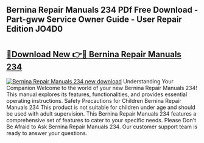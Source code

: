 ## Bernina Repair Manuals 234 PDf Free Download - Part-gww Service Owner Guide - User Repair Edition JO4D0

# <h2><a href="http://bc91566.oget.top/?id=Bernina+Repair+Manuals+234">🔗Download New 👉🔴 Bernina Repair Manuals 234</a></h2>

[![Bernina Repair Manuals 234 new download](https://i.imgur.com/5g1atiW.png)](http://bc91566.oget.top/?id=Bernina+Repair+Manuals+234)
Understanding Your Companion Welcome to the world of your new Bernina Repair Manuals 234! This manual explores its features, functionalities, and provides essential operating instructions. Safety Precautions for Children Bernina Repair Manuals 234 This product is not suitable for children under age and should be used with adult supervision. This Bernina Repair Manuals 234 features a comprehensive set of features to cater to your specific needs. Please Don't Be Afraid to Ask Bernina Repair Manuals 234. Our customer support team is ready to answer your questions.
